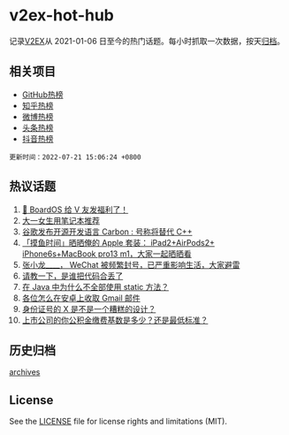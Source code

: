 # v2ex-hot-hub

 记录[V2EX](https://www.v2ex.com/)从 2021-01-06 日至今的热门话题。每小时抓取一次数据，按天[归档](archives)。
 
 ## 相关项目

- [GitHub热榜](https://github.com/snaildev/github-hot-hub)
- [知乎热榜](https://github.com/snaildev/zhihu-hot-hub)
- [微博热榜](https://github.com/snaildev/weibo-hot-hub)
- [头条热榜](https://github.com/snaildev/toutiao-hot-hub)
- [抖音热榜](https://github.com/snaildev/douyin-hot-hub)


 `更新时间：2022-07-21 15:06:24 +0800`

## 热议话题

1. [🎁 BoardOS 给 V 友发福利了！](https://www.v2ex.com/t/867575)
1. [大一女生用笔记本推荐](https://www.v2ex.com/t/867698)
1. [谷歌发布开源开发语言 Carbon : 号称将替代 C++](https://www.v2ex.com/t/867631)
1. [「摸鱼时间」晒晒俺的 Apple 套装： iPad2+AirPods2+ iPhone6s+MacBook pro13 m1，大家一起晒晒看](https://www.v2ex.com/t/867677)
1. [张小龙____， WeChat 被频繁封号，已严重影响生活，大家避雷](https://www.v2ex.com/t/867612)
1. [请教一下，是谁把代码合丢了](https://www.v2ex.com/t/867567)
1. [在 Java 中为什么不全部使用 static 方法？](https://www.v2ex.com/t/867705)
1. [各位怎么在安卓上收取 Gmail 邮件](https://www.v2ex.com/t/867696)
1. [身份证号的 X 是不是一个糟糕的设计？](https://www.v2ex.com/t/867724)
1. [上市公司的你公积金缴费基数是多少？还是最低标准？](https://www.v2ex.com/t/867616)

## 历史归档

[archives](archives)

## License

See the [LICENSE](LICENSE) file for license rights and limitations (MIT).
